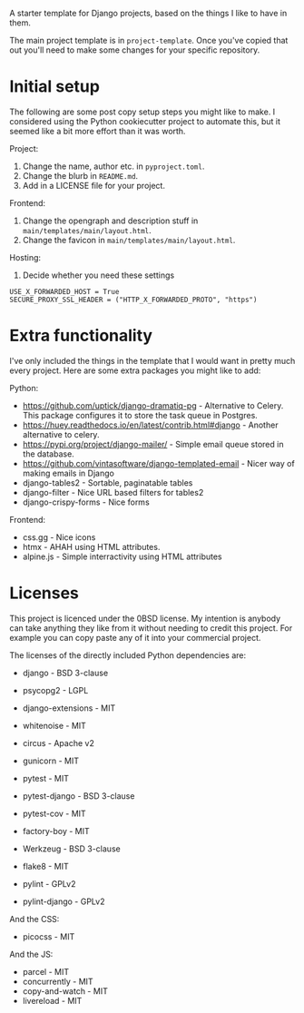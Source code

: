 A starter template for Django projects, based on the things I like to have in them.

The main project template is in `project-template`. Once you've copied that out you'll need to make some changes for your specific repository.

# Initial setup

The following are some post copy setup steps you might like to make. I considered using the Python cookiecutter project to automate this, but it seemed like a bit more effort than it was worth.

Project:

1. Change the name, author etc. in `pyproject.toml`.
1. Change the blurb in `README.md`.
1. Add in a LICENSE file for your project.

Frontend:

1. Change the opengraph and description stuff in `main/templates/main/layout.html`.
1. Change the favicon in `main/templates/main/layout.html`.

Hosting:

1. Decide whether you need these settings

```
USE_X_FORWARDED_HOST = True
SECURE_PROXY_SSL_HEADER = ("HTTP_X_FORWARDED_PROTO", "https")
```

# Extra functionality

I've only included the things in the template that I would want in pretty much every project. Here are some extra packages you might like to add:

Python:
* https://github.com/uptick/django-dramatiq-pg - Alternative to Celery. This package configures it to store the task queue in Postgres.
* https://huey.readthedocs.io/en/latest/contrib.html#django - Another alternative to celery.
* https://pypi.org/project/django-mailer/ - Simple email queue stored in the database.
* https://github.com/vintasoftware/django-templated-email - Nicer way of making emails in Django
* django-tables2 - Sortable, paginatable tables
* django-filter - Nice URL based filters for tables2
* django-crispy-forms - Nice forms

Frontend:
* css.gg - Nice icons
* htmx - AHAH using HTML attributes.
* alpine.js - Simple interractivity using HTML attributes

# Licenses

This project is licenced under the 0BSD license. My intention is anybody can take anything they like from it without needing to credit this project. For example you can copy paste any of it into your commercial project.

The licenses of the directly included Python dependencies are:

* django - BSD 3-clause
* psycopg2 - LGPL
* django-extensions - MIT
* whitenoise - MIT
* circus - Apache v2
* gunicorn - MIT

* pytest - MIT
* pytest-django - BSD 3-clause
* pytest-cov - MIT
* factory-boy - MIT
* Werkzeug - BSD 3-clause
* flake8 - MIT
* pylint - GPLv2
* pylint-django - GPLv2

And the CSS:

* picocss - MIT

And the JS:

* parcel - MIT
* concurrently - MIT
* copy-and-watch - MIT
* livereload - MIT
